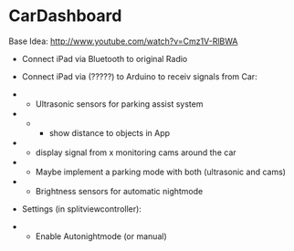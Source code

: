 CarDashboard
============


Base Idea: http://www.youtube.com/watch?v=Cmz1V-RlBWA

- Connect iPad via Bluetooth to original Radio
- Connect iPad via (?????) to Arduino to receiv signals from Car:
- - Ultrasonic sensors for parking assist system
- - - show distance to objects in App
- - display signal from x monitoring cams around the car
- - Maybe implement a parking mode with both (ultrasonic and cams)
- - Brightness sensors for automatic nightmode


- Settings (in splitviewcontroller):
- - Enable Autonightmode (or manual)